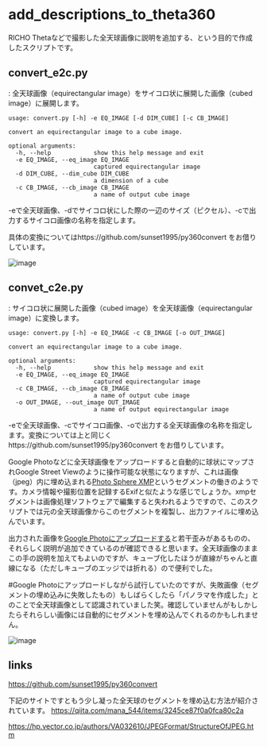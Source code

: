 # add_descriptions_to_theta360
RICHO Thetaなどで撮影した全天球画像に説明を追加する、という目的で作成したスクリプトです。
## convert_e2c.py
: 全天球画像（equirectangular image）をサイコロ状に展開した画像（cubed image）に展開します。

```
usage: convert.py [-h] -e EQ_IMAGE [-d DIM_CUBE] [-c CB_IMAGE]

convert an equirectangular image to a cube image.

optional arguments:
  -h, --help            show this help message and exit
  -e EQ_IMAGE, --eq_image EQ_IMAGE
                        captured equirectangular image
  -d DIM_CUBE, --dim_cube DIM_CUBE
                        a dimension of a cube
  -c CB_IMAGE, --cb_image CB_IMAGE
                        a name of output cube image
```

-eで全天球画像、-dでサイコロ状にした際の一辺のサイズ（ピクセル）、-cで出力するサイコロ画像の名称を指定します。

具体の変換についてはhttps://github.com/sunset1995/py360convert をお借りしています。

![image](https://user-images.githubusercontent.com/39890894/163902291-0a322639-a124-435f-8149-b20363a3cdc4.png)

## convet_c2e.py
: サイコロ状に展開した画像（cubed image）を全天球画像（equirectangular image）に変換します。

```
usage: convert.py [-h] -e EQ_IMAGE -c CB_IMAGE [-o OUT_IMAGE]

convert an equirectangular image to a cube image.

optional arguments:
  -h, --help            show this help message and exit      
  -e EQ_IMAGE, --eq_image EQ_IMAGE
                        captured equirectangular image
  -c CB_IMAGE, --cb_image CB_IMAGE
                        a name of output cube image
  -o OUT_IMAGE, --out_image OUT_IMAGE
                        a name of output equirectangular image
```

-eで全天球画像、-cでサイコロ画像、-oで出力する全天球画像の名称を指定します。変換については上と同じくhttps://github.com/sunset1995/py360convert をお借りしています。

Google Photoなどに全天球画像をアップロードすると自動的に球状にマップされGoogle Street Viewのように操作可能な状態になりますが、これは画像（jpeg）内に埋め込まれる[Photo Sphere XMP](https://developers.google.com/streetview/spherical-metadata?hl=ja&fbclid=IwAR37LZ9-3NHf0gHG1B78e0tBJECoz7qUS2_fdZh1ZHt_wRJ7NT7vX8kXwUg)というセグメントの働きのようです。カメラ情報や撮影位置を記録するExifと似たような感じでしょうか。xmpセグメントは画像処理ソフトウェアで編集すると失われるようですので、このスクリプトでは元の全天球画像からこのセグメントを複製し、出力ファイルに埋め込んでいます。

出力された画像を[Google Photoにアップロードする](https://photos.app.goo.gl/gSbU9LbGbh1EAi8v8)と若干歪みがあるものの、それらしく説明が追加できているのが確認できると思います。全天球画像のままこの手の説明を加えてもよいのですが、キューブ化したほうが直線がちゃんと直線になる（ただしキューブのエッジでは折れる）ので便利でした。

\#Google Photoにアップロードしながら試行していたのですが、失敗画像（セグメントの埋め込みに失敗したもの）もしばらくしたら「パノラマを作成した」とのことで全天球画像として認識されていました笑。確認していませんがもしかしたらそれらしい画像には自動的にセグメントを埋め込んでくれるのかもしれません。

![image](https://user-images.githubusercontent.com/39890894/163903687-b88b3986-18f8-4f2f-8427-0e8cbc7f74e6.png)


## links

https://github.com/sunset1995/py360convert

下記のサイトですともう少し凝った全天球のセグメントを埋め込む方法が紹介されています。
https://qiita.com/mana_544/items/3245ce87f0a0fca80c2a

https://hp.vector.co.jp/authors/VA032610/JPEGFormat/StructureOfJPEG.htm


